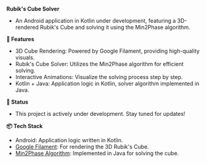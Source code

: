 **Rubik's Cube Solver**
* An Android application in Kotlin under development, featuring a 3D-rendered Rubik's Cube and solving it using the Min2Phase algorithm.

**🧩 Features**
* 3D Cube Rendering: Powered by Google Filament, providing high-quality visuals.
* Rubik's Cube Solver: Utilizes the Min2Phase algorithm for efficient solving.
* Interactive Animations: Visualize the solving process step by step.
* Kotlin + Java: Application logic in Kotlin, solver algorithm implemented in Java.

**🚧 Status**
* This project is actively under development. Stay tuned for updates!

**📦 Tech Stack**
* Android: Application logic written in Kotlin.
* [Google Filament](https://github.com/google/filament): For rendering the 3D Rubik's Cube.
* [Min2Phase Algorithm](https://github.com/cs0x7f/min2phase): Implemented in Java for solving the cube.
